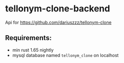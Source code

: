 # tellonym-clone-backend
Api for https://github.com/dariuszzz/tellonym-clone

## Requirements:
- min rust 1.65 nightly
- mysql database named `tellonym_clone` on localhost